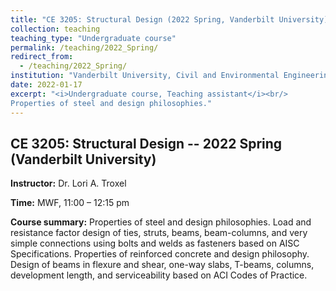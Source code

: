```yaml
---
title: "CE 3205: Structural Design (2022 Spring, Vanderbilt University)"
collection: teaching
teaching_type: "Undergraduate course"
permalink: /teaching/2022_Spring/ 
redirect_from:
  - /teaching/2022_Spring/ 
institution: "Vanderbilt University, Civil and Environmental Engineering"
date: 2022-01-17
excerpt: "<i>Undergraduate course, Teaching assistant</i><br/> 
Properties of steel and design philosophies."
---
```


## CE 3205: Structural Design -- 2022 Spring (Vanderbilt University)

**Instructor:** Dr. Lori A. Troxel

**Time:**  MWF, 11:00 – 12:15 pm 

**Course summary:** Properties of steel and design philosophies. Load and resistance factor design of ties, struts, beams, beam-columns, and very simple connections using bolts and welds as fasteners based on AISC Specifications. Properties of reinforced concrete and design philosophy. Design of beams in flexure and shear, one-way slabs, T-beams, columns, development length, and serviceability based on ACI Codes of Practice.